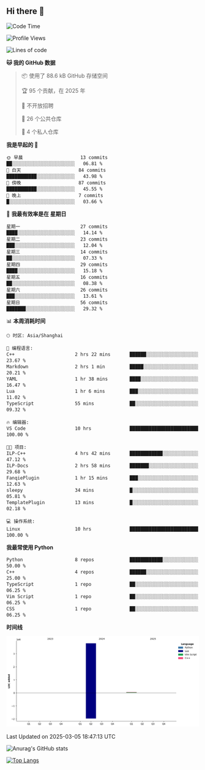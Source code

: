 ## Hi there 👋

<!--
**ZeroMapleQvQ/ZeroMapleQvQ** is a ✨ _special_ ✨ repository because its `README.md` (this file) appears on your GitHub profile.

Here are some ideas to get you started:

- 🔭 I’m currently working on ...
- 🌱 I’m currently learning ...
- 👯 I’m looking to collaborate on ...
- 🤔 I’m looking for help with ...
- 💬 Ask me about ...
- 📫 How to reach me: ...
- 😄 Pronouns: ...
- ⚡ Fun fact: ...
-->

<!--START_SECTION:waka-->
![Code Time](http://img.shields.io/badge/Code%20Time-31%20hrs%2056%20mins-blue)

![Profile Views](http://img.shields.io/badge/%E4%B8%AA%E4%BA%BA%E8%B5%84%E6%96%99%E8%A7%82%E7%9C%8B%E6%AC%A1%E6%95%B0-3-blue)

![Lines of code](https://img.shields.io/badge/%E4%BB%8E%E3%80%8CHello%20World%E3%80%8D%E8%B5%B7%E6%88%91%E5%B7%B2%E7%BB%8F%E5%86%99%E4%BA%86-3.9%20million%20%E8%A1%8C%E4%BB%A3%E7%A0%81-blue)

**🐱 我的 GitHub 数据** 

> 📦  使用了 88.6 kB GitHub 存储空间 
 > 
> 🏆 95 个贡献，在 2025 年
 > 
> 🚫 不开放招聘
 > 
> 📜 26 个公共仓库 
 > 
> 🔑 4 个私人仓库 
 > 
**我是早起的 🐤** 

```text
🌞 早晨                     13 commits          ██░░░░░░░░░░░░░░░░░░░░░░░   06.81 % 
🌆 白天                     84 commits          ███████████░░░░░░░░░░░░░░   43.98 % 
🌃 傍晚                     87 commits          ███████████░░░░░░░░░░░░░░   45.55 % 
🌙 晚上                     7 commits           █░░░░░░░░░░░░░░░░░░░░░░░░   03.66 % 
```
📅 **我最有效率是在 星期日** 

```text
星期一                      27 commits          ████░░░░░░░░░░░░░░░░░░░░░   14.14 % 
星期二                      23 commits          ███░░░░░░░░░░░░░░░░░░░░░░   12.04 % 
星期三                      14 commits          ██░░░░░░░░░░░░░░░░░░░░░░░   07.33 % 
星期四                      29 commits          ████░░░░░░░░░░░░░░░░░░░░░   15.18 % 
星期五                      16 commits          ██░░░░░░░░░░░░░░░░░░░░░░░   08.38 % 
星期六                      26 commits          ███░░░░░░░░░░░░░░░░░░░░░░   13.61 % 
星期日                      56 commits          ███████░░░░░░░░░░░░░░░░░░   29.32 % 
```


📊 **本周消耗时间** 

```text
🕑︎ 时区: Asia/Shanghai

💬 编程语言: 
C++                      2 hrs 22 mins       ██████░░░░░░░░░░░░░░░░░░░   23.67 % 
Markdown                 2 hrs 1 min         █████░░░░░░░░░░░░░░░░░░░░   20.21 % 
YAML                     1 hr 38 mins        ████░░░░░░░░░░░░░░░░░░░░░   16.47 % 
Lua                      1 hr 6 mins         ███░░░░░░░░░░░░░░░░░░░░░░   11.02 % 
TypeScript               55 mins             ██░░░░░░░░░░░░░░░░░░░░░░░   09.32 % 

🔥 编辑器: 
VS Code                  10 hrs              █████████████████████████   100.00 % 

🐱‍💻 项目: 
ILP-C++                  4 hrs 42 mins       ████████████░░░░░░░░░░░░░   47.12 % 
ILP-Docs                 2 hrs 58 mins       ███████░░░░░░░░░░░░░░░░░░   29.68 % 
FanqiePlugin             1 hr 15 mins        ███░░░░░░░░░░░░░░░░░░░░░░   12.63 % 
sleepy                   34 mins             █░░░░░░░░░░░░░░░░░░░░░░░░   05.81 % 
TemplatePlugin           13 mins             █░░░░░░░░░░░░░░░░░░░░░░░░   02.18 % 

💻 操作系统: 
Linux                    10 hrs              █████████████████████████   100.00 % 
```

**我最常使用 Python** 

```text
Python                   8 repos             ████████████░░░░░░░░░░░░░   50.00 % 
C++                      4 repos             ██████░░░░░░░░░░░░░░░░░░░   25.00 % 
TypeScript               1 repo              ██░░░░░░░░░░░░░░░░░░░░░░░   06.25 % 
Vim Script               1 repo              ██░░░░░░░░░░░░░░░░░░░░░░░   06.25 % 
CSS                      1 repo              ██░░░░░░░░░░░░░░░░░░░░░░░   06.25 % 
```



**时间线**

![Lines of Code chart](https://raw.githubusercontent.com/bkctwy/bkctwy/main/assets/bar_graph.png)


 Last Updated on 2025-03-05 18:47:13 UTC
<!--END_SECTION:waka-->


![Anurag's GitHub stats](https://grs.bkctwy.tech/api?username=bkctwy&theme=dracula&show_icons=true)


[![Top Langs](https://grs.bkctwy.tech/api/top-langs/?username=bkctwy&layout=compact&theme=dracula)](https://github.com/anuraghazra/github-readme-stats)
